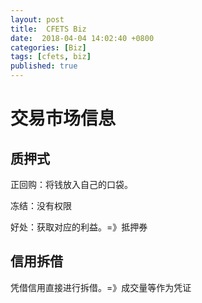 ```yaml
---
layout: post
title:  CFETS Biz
date:  2018-04-04 14:02:40 +0800
categories: [Biz]
tags: [cfets, biz]
published: true
---
```


# 交易市场信息

## 质押式

正回购：将钱放入自己的口袋。
 
冻结：没有权限
 
好处：获取对应的利益。=》抵押券

## 信用拆借

凭借信用直接进行拆借。=》成交量等作为凭证

